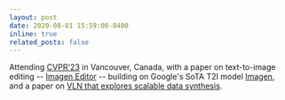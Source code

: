 ```yaml
---
layout: post
date: 2020-08-01 15:59:00-0400
inline: true
related_posts: false
---
```


Attending [CVPR'23](https://cvpr.thecvf.com/Conferences/2023) in Vancouver, Canada, with a paper on text-to-image editing -- [Imagen Editor](https://arxiv.org/abs/2212.06909) -- building on Google's SoTA T2I model [Imagen](https://arxiv.org/abs/2205.11487), and a paper on [VLN that explores scalable data synthesis](https://arxiv.org/abs/2210.03112).
